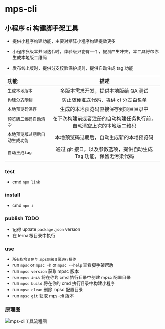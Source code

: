 # mps-cli

## 小程序 ci 构建脚手架工具

- 提供小程序构建功能，主要对矩阵小程序构建提效更多

- 小程序多版本共同迭代时，体验版只能有一个，提测产生冲突，本工具将帮你生成本地版二维码

- 发布线上版时，提供分支校验保护规则，提供自动生成 tag 功能

| 功能                           |                                 描述                                 |
| :----------------------------- | :------------------------------------------------------------------: |
| `生成本地版本`                 |                 多版本需求开发，提供本地版给 QA 测试                 |
| `构建分支限制`                 |                 防止随便推送代码，提供 ci 分支白名单                 |
| `本地预览码保存`               |                 生成的本地预览码直接保存到项目目录中                 |
| `预览版二维码自动清空`         | 在下次构建前或者注册的自动构建任务执行前，自动清空上次的本地版二维码 |
| `本地预览版过期后自动生成功能` |               本地预览码过期后，自动生成新的本地预览码               |
| `自动生成tag`                  |  通过 git 接口，以及参数选项，提供自动生成 Tag 功能，保留无污染代码  |

### test

- cmd `npm link`

### install

- cmd `npm i`

### publish TODO

- 记得 update `package.json` version
- 在 lerna 根目录中执行

### use

- `所有指令请在与.mps同级目录进行操作`
- run `mpsc` or `mpsc -h` or `mpsc --help` 查看脚手架帮助
- run `mpsc version` 获取 mpsc 版本
- run `mpsc init` 将在你的 cmd 执行目录中创建 mpsc 配置目录
- run `mpsc build` 将在你的 cmd 执行目录中构建小程序
- run `mpsc clean` 删除 mpsc 配置目录
- run `mpsc git` 获取 mps-cli 版本

### 原理图

![mps-cli工具流程图](https://www.yanquankun.com:9300/cdn/mpsc/mp-ci.png 'Magic Gardens')
